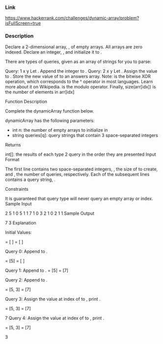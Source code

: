 ### Link
https://www.hackerrank.com/challenges/dynamic-array/problem?isFullScreen=true

### Description
Declare a 2-dimensional array, , of  empty arrays. All arrays are zero indexed.
Declare an integer, , and initialize it to .

There are  types of queries, given as an array of strings for you to parse:

Query: 1 x y
Let .
Append the integer  to .
Query: 2 x y
Let .
Assign the value  to .
Store the new value of  to an answers array.
Note:  is the bitwise XOR operation, which corresponds to the ^ operator in most languages. Learn more about it on Wikipedia.  is the modulo operator.
Finally, size(arr[idx]) is the number of elements in arr[idx]

Function Description

Complete the dynamicArray function below.

dynamicArray has the following parameters:
- int n: the number of empty arrays to initialize in 
- string queries[q]: query strings that contain 3 space-separated integers

Returns

int[]: the results of each type 2 query in the order they are presented
Input Format

The first line contains two space-separated integers, , the size of  to create, and , the number of queries, respectively.
Each of the  subsequent lines contains a query string, .

Constraints

It is guaranteed that query type  will never query an empty array or index.
Sample Input

2 5
1 0 5
1 1 7
1 0 3
2 1 0
2 1 1
Sample Output

7
3
Explanation

Initial Values:


 = [ ]
 = [ ]

Query 0: Append  to .

 = [5]
 = [ ]

Query 1: Append  to .
 = [5]
 = [7]

Query 2: Append  to .

 = [5, 3]
 = [7]

Query 3: Assign the value at index  of  to , print .

 = [5, 3]
 = [7]

7
Query 4: Assign the value at index  of  to , print .

 = [5, 3]
 = [7]

3